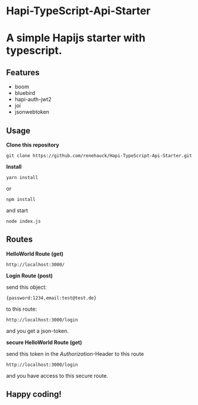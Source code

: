 # Hapi-TypeScript-Api-Starter

A simple Hapijs starter with typescript.
===================


Features
-------------
- boom
- bluebird
- hapi-auth-jwt2
- joi
- jsonwebtoken

Usage
-------------
**Clone this repository**

`git clone https://github.com/renehauck/Hapi-TypeScript-Api-Starter.git`

**Install**

`yarn install`

or

`npm install`

and start

`node index.js`


Routes
-------------
**HelloWorld Route (get)**

`http://localhost:3000/`

**Login Route (post)**

send this object:

`{password:1234,email:test@test.de}`

to this route:

`http://localhost:3000/login`

and you get a json-token.

**secure HelloWorld Route (get)**

send this token in the *Authorization*-Header to this route 

`http://localhost:3000/login`

and you have access to this secure route.

Happy coding!
------------



    

